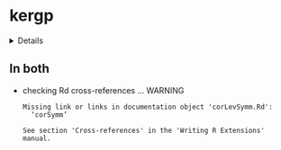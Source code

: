 # kergp

<details>

* Version: 0.4.0
* Source code: https://github.com/cran/kergp
* Date/Publication: 2018-09-17 14:00:03 UTC
* Number of recursive dependencies: 60

Run `revdep_details(,"kergp")` for more info

</details>

## In both

*   checking Rd cross-references ... WARNING
    ```
    Missing link or links in documentation object 'corLevSymm.Rd':
      ‘corSymm’
    
    See section 'Cross-references' in the 'Writing R Extensions' manual.
    ```

